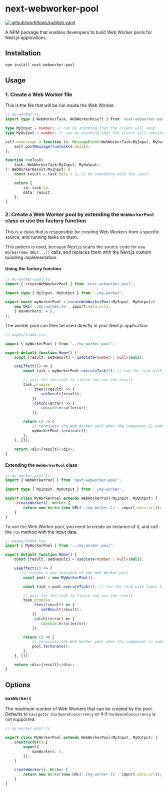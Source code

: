 # next-webworker-pool

[![.github/workflows/publish.yaml](https://github.com/iuliancmarcu/next-webworker-pool/actions/workflows/publish.yaml/badge.svg)](https://github.com/iuliancmarcu/next-webworker-pool/actions/workflows/publish.yaml)

A NPM package that enables developers to build Web Worker pools for Next.js applications.

## Installation

```bash
npm install next-webworker-pool
```

## Usage

### 1. Create a Web Worker file

This is the file that will be run inside the Web Worker.

```typescript
// my-worker.ts
import type { WebWorkerTask, WebWorkerResult } from 'next-webworker-pool';

type MyInput = number; // can be anything that the client will send
type MyOutput = number; // can be anything that the client will receive

self.onmessage = function (e: MessageEvent<WebWorkerTask<MyInput, MyOutput>>) {
    self.postMessage(runTask(e.data));
};

function runTask(
    task: WebWorkerTask<MyInput, MyOutput>,
): WebWorkerResult<MyInput> {
    const result = task.data + 1; // do something with the input

    return {
        id: task.id,
        data: result,
    };
}
```

### 2. Create a Web Worker pool by extending the `WebWorkerPool` class or use the factory function

This is a class that is responsible for creating Web Workers from a specific source, and running tasks on them.

This pattern is used, because Next.js scans the source code for `new Worker(new URL(...))` calls, and replaces
them with the Next.js custom bundling implementation.

#### Using the factory function

```typescript
// my-worker-pool.ts
import { createWebWorkerPool } from 'next-webworker-pool';

import type { MyInput, MyOutput } from './my-worker';

export const myWorkerPool = createWebWorkerPool<MyInput, MyOutput>(
    new URL('./my-worker.ts', import.meta.url),
    { maxWorkers: 4 },
);
```

The worker pool can then be used directly in your Next.js application:

```typescript
// pages/index.tsx

import { myWorkerPool } from '../my-worker-pool';

export default function Home() {
    const [result, setResult] = useState<number | null>(null);

    useEffect(() => {
        const task = myWorkerPool.executeTask(1); // run the task with input 1

        // wait for the task to finish and use the result
        task.promise
            .then((result) => {
                setResult(result);
            })
            .catch((error) => {
                console.error(error);
            });

        return () => {
            // terminate the Web Worker pool when the component is unmounted
            myWorkerPool.terminate();
        };
    }, []);

    return <div>{result}</div>;
}
```

#### Extending the `WebWorkerPool` class

```typescript
// my-worker-pool.ts
import { WebWorkerPool } from 'next-webworker-pool';

import type { MyInput, MyOutput } from './my-worker';

export class MyWorkerPool extends WebWorkerPool<MyInput, MyOutput> {
    _createWorker(): Worker {
        return new Worker(new URL('./my-worker.ts', import.meta.url));
    }
}
```

To use the Web Worker pool, you need to create an instance of it, and call the `run` method with the input data.

```typescript
// pages/index.tsx
import { MyWorkerPool } from '../my-worker-pool';

export default function Home() {
    const [result, setResult] = useState<number | null>(null);

    useEffect(() => {
        // create a new instance of the Web Worker pool
        const pool = new MyWorkerPool();

        const task = pool.executeTask(1); // run the task with input 1

        // wait for the task to finish and use the result
        task.promise
            .then((result) => {
                setResult(result);
            })
            .catch((error) => {
                console.error(error);
            });

        return () => {
            // terminate the Web Worker pool when the component is unmounted
            pool.terminate();
        };
    }, []);

    return <div>{result}</div>;
}
```

## Options

### `maxWorkers`

The maximum number of Web Workers that can be created by the pool. Defaults to `navigator.hardwareConcurrency` or 4 if `hardwareConcurrency` is not supported.

```typescript
// my-worker-pool.ts

export class MyWorkerPool extends WebWorkerPool<MyInput, MyOutput> {
    constructor() {
        super({
            maxWorkers: 4,
        });
    }

    createWorker(): Worker {
        return new Worker(new URL('./my-worker.ts', import.meta.url));
    }
}
```
